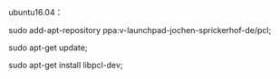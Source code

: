 ubuntu16.04：

sudo add-apt-repository ppa:v-launchpad-jochen-sprickerhof-de/pcl;

sudo apt-get update;

sudo apt-get install libpcl-dev;
